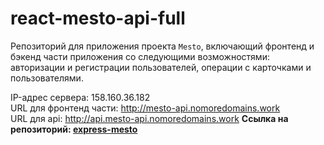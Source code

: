 # react-mesto-api-full
Репозиторий для приложения проекта `Mesto`, включающий фронтенд и бэкенд части приложения со следующими возможностями: авторизации и регистрации пользователей, операции с карточками и пользователями. 

IP-адрес сервера: 158.160.36.182 \
URL для фронтенд части: http://mesto-api.nomoredomains.work \
URL для api: http://api.mesto-api.nomoredomains.work
**Ссылка на репозиторий: [express-mesto](https://github.com/togglenezt/express-mesto-gha)**